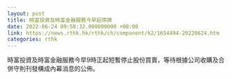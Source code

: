 ```yaml
---
layout: post
title: 時富投資及時富金融服務今早起停牌
date: 2022-06-24 09:58:32.000000000 +08:00
link: https://news.rthk.hk/rthk/ch/component/k2/1654494-20220624.htm
categories: rthk
---
```


時富投資及時富金融服務今早9時正起短暫停止股份買賣，等待根據公司收購及合併守則刊發構成內幕消息的公佈。
